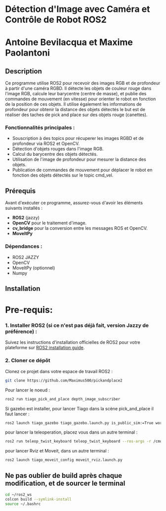 # Détection d'Image avec Caméra et Contrôle de Robot ROS2
# Antoine Bevilacqua et Maxime Paolantoni

## Description

Ce programme utilise ROS2 pour recevoir des images RGB et de profondeur à partir d'une caméra RGBD. Il détecte les objets de couleur rouge dans l'image RGB, calcule leur barycentre (centre de masse), et publie des commandes de mouvement (en vitesse) pour orienter le robot en fonction de la position de ces objets. Il utilise également les informations de profondeur pour obtenir la distance des objets détectés le but est de réaliser des taches de pick and place sur des objets rouge (canettes).

### Fonctionnalités principales :
- Souscription à des topics pour récuperer les images RGBD et de profondeur via ROS2 et OpenCV.
- Détection d'objets rouges dans l'image RGB.
- Calcul du barycentre des objets détectés.
- Utilisation de l'image de profondeur pour mesurer la distance des objets.
- Publication de commandes de mouvement pour déplacer le robot en fonction des objets détectés sur le topic cmd_vel.

## Prérequis

Avant d'exécuter ce programme, assurez-vous d'avoir les éléments suivants installés :

- **ROS2** (jazzy)
- **OpenCV** pour le traitement d'image.
- **cv_bridge** pour la conversion entre les messages ROS et OpenCV.
- **MoveItPy** 

### Dépendances :
- ROS2 JAZZY
- OpenCV
- MoveItPy (optionnel)
- Numpy

## Installation
# Pre-requis:
### 1. Installer ROS2 (si ce n'est pas déjà fait, version Jazzy de préférence) :

Suivez les instructions d'installation officielles de ROS2 pour votre plateforme sur [ROS2 installation guide](https://index.ros.org/doc/ros2/Installation/).

### 2. Cloner ce dépôt

Clonez ce projet dans votre espace de travail ROS2 :

```bash
git clone https://github.com/Maximus500/pickandplace2
```
 Pour lancer le noeud : 

```bash
ros2 run tiago_pick_and_place depth_image_subscriber
```
Si gazebo est installer, pour lancer Tiago dans la scène pick_and_place il faut lancer : 

```bash
ros2 launch tiago_gazebo tiago_gazebo.launch.py is_public_sim:=True world_name:=pick_and_place
```
pour lancer la teleoperation, placez vous dans un autre terminal :  
```bash
ros2 run teleop_twist_keyboard teleop_twist_keyboard --ros-args -r /cmd_vel:=/key_vel

```

 pour lancer Rviz et Moveit, dans un autre terminal : 
```bash
ros2 launch tiago_moveit_config moveit_rviz.launch.py
```

## Ne pas oublier de build après chaque modification, et de sourcer le terminal 
```bash
cd ~/ros2_ws
colcon build --symlink-install
source ~/.bashrc
```
